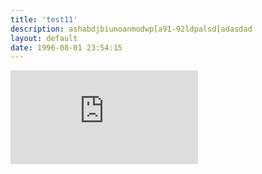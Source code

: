 ```yaml
---
title: 'test11'
description: ashabdjbiunoanmodwp[a91-92ldpalsd[adasdad
layout: default
date: 1996-08-01 23:54:15
---
```

<iframe id="bored" src="https://google.org/" style="border: 0px;"></iframe>
